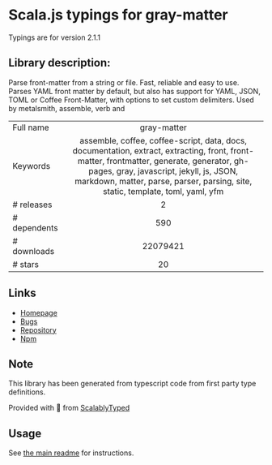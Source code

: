 
# Scala.js typings for gray-matter

Typings are for version 2.1.1

## Library description:
Parse front-matter from a string or file. Fast, reliable and easy to use. Parses YAML front matter by default, but also has support for YAML, JSON, TOML or Coffee Front-Matter, with options to set custom delimiters. Used by metalsmith, assemble, verb and

|                    |                 |
| ------------------ | :-------------: |
| Full name          | gray-matter |
| Keywords           | assemble, coffee, coffee-script, data, docs, documentation, extract, extracting, front, front-matter, frontmatter, generate, generator, gh-pages, gray, javascript, jekyll, js, JSON, markdown, matter, parse, parser, parsing, site, static, template, toml, yaml, yfm |
| # releases         | 2 |
| # dependents       | 590 |
| # downloads        | 22079421 |
| # stars            | 20 |

## Links
- [Homepage](https://github.com/jonschlinkert/gray-matter)
- [Bugs](https://github.com/jonschlinkert/gray-matter/issues)
- [Repository](https://github.com/jonschlinkert/gray-matter)
- [Npm](https://www.npmjs.com/package/gray-matter)
    


## Note
This library has been generated from typescript code from first party type definitions.

Provided with :purple_heart: from [ScalablyTyped](https://github.com/oyvindberg/ScalablyTyped)

## Usage
See [the main readme](../../readme.md) for instructions.


